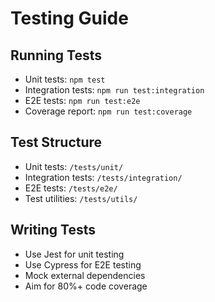 # Testing Guide

## Running Tests
- Unit tests: `npm test`
- Integration tests: `npm run test:integration`
- E2E tests: `npm run test:e2e`
- Coverage report: `npm run test:coverage`

## Test Structure
- Unit tests: `/tests/unit/`
- Integration tests: `/tests/integration/`
- E2E tests: `/tests/e2e/`
- Test utilities: `/tests/utils/`

## Writing Tests
- Use Jest for unit testing
- Use Cypress for E2E testing
- Mock external dependencies
- Aim for 80%+ code coverage
